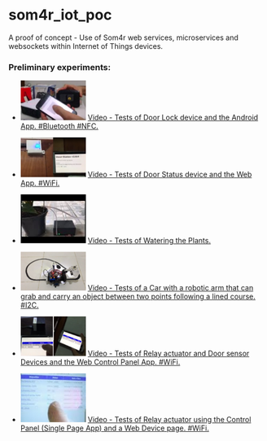# som4r_iot_poc

A proof of concept - Use of Som4r web services, microservices and websockets within Internet of Things devices.

### Preliminary experiments:

 * <img src="https://github.com/som4r/som4r_iot_poc/blob/master/dev_lock_v1.png" width="128"> [Video - Tests of Door Lock device and the Android App. #Bluetooth #NFC.](https://youtu.be/0F-G--c5A_c)
 * <img src="https://github.com/som4r/som4r_iot_poc/blob/master/dev_door_v1.png" width="128"> [Video - Tests of Door Status device and the Web App. #WiFi.](https://youtu.be/JMceOPaLL4w)
 * <img src="https://github.com/som4r/som4r_iot_poc/blob/master/dev_watering.jpg" width="128"> [Video - Tests of Watering the Plants.](https://youtu.be/xcvRWib8xsk) 
 * <img src="https://github.com/som4r/som4r_iot_poc/blob/master/dev_car_arm_v1.png" width="128"> [Video - Tests of a Car with a robotic arm that can grab and carry an object between two points following a lined course. #I2C.](https://youtu.be/Ir9XpCjgkgM)
 * <img src="https://github.com/som4r/som4r_iot_poc/blob/master/dev_relay_door_v2.png" width="128"> [Video - Tests of Relay actuator and Door sensor Devices and the Web Control Panel App. #WiFi.](https://youtu.be/XwcIHWtZT8Q) 
 
 * <img src="https://github.com/som4r/som4r_iot_poc/blob/master/dev-relay-v3.jpg" width="128"> [Video - Tests of Relay actuator using the Control Panel (Single Page App) and a Web Device page. #WiFi.](https://youtu.be/1xJLapAvFys)
